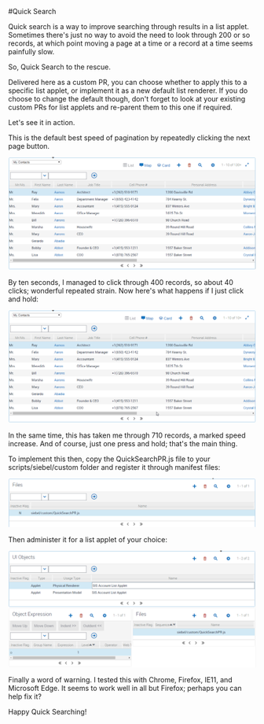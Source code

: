 #Quick Search

Quick search is a way to improve searching through results in a list applet. Sometimes there's just no way to avoid the need to look through 200 or so records, at which point moving a page at a time or a record at a time seems painfully slow.

So, Quick Search to the rescue.

Delivered here as a custom PR, you can choose whether to apply this to a specific list applet, or implement it as a new default list renderer. If you do choose to change the default though, don't forget to look at your existing custom PRs for list applets and re-parent them to this one if required.

Let's see it in action.

This is the default best speed of pagination by repeatedly clicking the next page button.

![](docimages/RepeatedClicking.gif)

By ten seconds, I managed to click through 400 records, so about 40 clicks; wonderful repeated strain. Now here's what happens if I just click and hold:

![](docimages/ClickAndHold.gif)

In the same time, this has taken me through 710 records, a marked speed increase. And of course, just one press and hold; that's the main thing.

To implement this then, copy the QuickSearchPR.js file to your scripts/siebel/custom folder and register it through manifest files:

![](docimages/ManifestFiles.png)

Then administer it for a list applet of your choice:

![](docimages/ManifestAdmin.png)

Finally a word of warning. I tested this with Chrome, Firefox, IE11, and Microsoft Edge. It seems to work well in all but Firefox; perhaps you can help fix it?

Happy Quick Searching!

